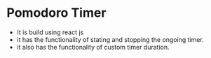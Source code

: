 # Pomodoro Timer
- It is build using react js
- it has the functionality of stating and stopping the ongoing timer. 
- it also has the functionality of custom timer duration. 
